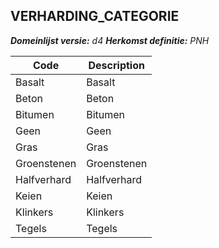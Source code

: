 ## VERHARDING_CATEGORIE

*__Domeinlijst versie:__ d4*
*__Herkomst definitie:__ PNH*

|__Code__ |__Description__	|
|	---	|	---	|
| Basalt | Basalt |
| Beton | Beton |
| Bitumen | Bitumen |
| Geen | Geen |
| Gras | Gras |
| Groenstenen | Groenstenen |
| Halfverhard | Halfverhard |
| Keien | Keien |
| Klinkers | Klinkers |
| Tegels | Tegels |

